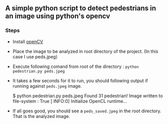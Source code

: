 ## A simple python script to detect pedestrians in an image using python's opencv

### Steps

* Install [openCV](https://docs.opencv.org/3.0-beta/doc/py_tutorials/py_setup/py_setup_in_windows/py_setup_in_windows.html)
* Place the image to be analyzed in root directory of the project. (In this case I use peds.jpeg)
* Execute following comand from root of the directory : `python pedestrian.py peds.jpeg`
* It takes a few seconds for it to run, you should following output if running against `peds.jpeg` image.

    $ python pedestrian.py peds.jpeg
    Found 31 pedestrian!
    Image written to file-system :  True
    [ INFO:0] Initialize OpenCL runtime...

* If all goes good, you should see a `peds_saved.jpeg` in the root directory. That is the analyzed image.
